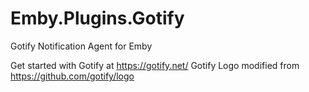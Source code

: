 # Emby.Plugins.Gotify
Gotify Notification Agent for Emby

Get started with Gotify at https://gotify.net/
Gotify Logo modified from https://github.com/gotify/logo

